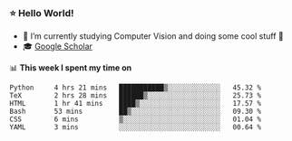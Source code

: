 ### ⭐️ Hello World!

<!--
**hologerry/hologerry** is a ✨ _special_ ✨ repository because its `README.md` (this file) appears on your GitHub profile.

Here are some ideas to get you started:

- 🔭 I’m currently working and studying on Computer Vision
- 🌱 I’m currently learning at Peking University
- 💬 Ask me about 
- 📫 How to reach me: E-mail
- 😄 Pronouns: he/his
- ⚡ Fun fact: Music is the Power
-->


- 🔭 I’m currently studying Computer Vision and doing some cool stuff 🤖
- 🎓 [Google Scholar](https://scholar.google.com/citations?user=3ykqW9wAAAAJ&hl=en)


📊 **This week I spent my time on**

<!--START_SECTION:waka-->

```text
Python     4 hrs 21 mins   ███████████▒░░░░░░░░░░░░░   45.32 %
TeX        2 hrs 28 mins   ██████▒░░░░░░░░░░░░░░░░░░   25.73 %
HTML       1 hr 41 mins    ████▒░░░░░░░░░░░░░░░░░░░░   17.57 %
Bash       53 mins         ██▒░░░░░░░░░░░░░░░░░░░░░░   09.30 %
CSS        6 mins          ▒░░░░░░░░░░░░░░░░░░░░░░░░   01.04 %
YAML       3 mins          ░░░░░░░░░░░░░░░░░░░░░░░░░   00.64 %
```

<!--END_SECTION:waka-->
